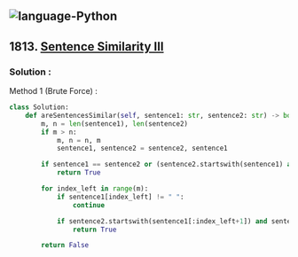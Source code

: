 ![language-Python](https://img.shields.io/badge/Python-ffd43b?style=for-the-badge&logo=PYTHON)
---

## 1813. [Sentence Similarity III](https://leetcode.com/problems/sentence-similarity-iii)

### Solution :

Method 1 (Brute Force) :
```python
class Solution:
    def areSentencesSimilar(self, sentence1: str, sentence2: str) -> bool:
        m, n = len(sentence1), len(sentence2)
        if m > n:
            m, n = n, m
            sentence1, sentence2 = sentence2, sentence1

        if sentence1 == sentence2 or (sentence2.startswith(sentence1) and sentence2[m] == " ") or (sentence2.endswith(sentence1) and sentence2[-m-1] == " "):
            return True

        for index_left in range(m):
            if sentence1[index_left] != " ":
                continue

            if sentence2.startswith(sentence1[:index_left+1]) and sentence2.endswith(sentence1[index_left+1:]) and sentence2[index_left] == " " and sentence2[-(m-index_left)] == " ":
                return True

        return False
```
